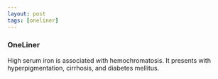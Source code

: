 ```yaml
---
layout: post
tags: [oneliner]
---
```



### OneLiner

High serum iron is associated with hemochromatosis. It presents with hyperpigmentation, cirrhosis, and diabetes mellitus.
